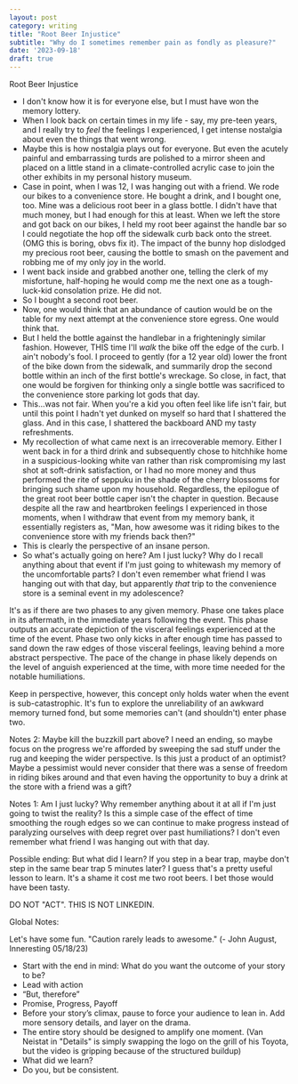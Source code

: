 ```yaml
---
layout: post
category: writing
title: "Root Beer Injustice"
subtitle: "Why do I sometimes remember pain as fondly as pleasure?"
date: '2023-09-18'
draft: true
---
```


Root Beer Injustice

- I don't know how it is for everyone else, but I must have won the memory lottery.
- When I look back on certain times in my life - say, my pre-teen years, and I really try to _feel_ the feelings I experienced, I get intense nostalgia about even the things that went wrong.
- Maybe this is how nostalgia plays out for everyone. But even the acutely painful and embarrassing turds are polished to a mirror sheen and placed on a little stand in a climate-controlled acrylic case to join the other exhibits in my personal history museum.
- Case in point, when I was 12, I was hanging out with a friend. We rode our bikes to a convenience store. He bought a drink, and I bought one, too. Mine was a delicious root beer in a glass bottle. I didn't have that much money, but I had enough for this at least. When we left the store and got back on our bikes, I held my root beer against the handle bar so I could negotiate the hop off the sidewalk curb back onto the street. (OMG this is boring, obvs fix it). The impact of the bunny hop dislodged my precious root beer, causing the bottle to smash on the pavement and robbing me of my only joy in the world.
- I went back inside and grabbed another one, telling the clerk of my misfortune, half-hoping he would comp me the next one as a tough-luck-kid consolation prize. He did not.
- So I bought a second root beer.
- Now, one would think that an abundance of caution would be on the table for my next attempt at the convenience store egress. One would think that.
- But I held the bottle against the handlebar in a frighteningly similar fashion. However, THIS time I'll _walk_ the bike off the edge of the curb. I ain't nobody's fool. I proceed to gently (for a 12 year old) lower the front of the bike down from the sidewalk, and summarily drop the second bottle within an inch of the first bottle's wreckage. So close, in fact, that one would be forgiven for thinking only a single bottle was sacrificed to the convenience store parking lot gods that day.
- This...was not fair. When you're a kid you often feel like life isn't fair, but until this point I hadn't yet dunked on myself so hard that I shattered the glass. And in this case, I shattered the backboard AND my tasty refreshments.
- My recollection of what came next is an irrecoverable memory. Either I went back in for a third drink and subsequently chose to hitchhike home in a suspicious-looking white van rather than risk compromising my last shot at soft-drink satisfaction, or I had no more money and thus performed the rite of seppuku in the shade of the cherry blossoms for bringing such shame upon my household. Regardless, the epilogue of the great root beer bottle caper isn't the chapter in question. Because despite all the raw and heartbroken feelings I experienced in those moments, when I withdraw that event from my memory bank, it essentially registers as, "Man, how awesome was it riding bikes to the convenience store with my friends back then?" 
- This is clearly the perspective of an insane person.
- So what's actually going on here? Am I just lucky? Why do I recall anything about that event if I'm just going to whitewash my memory of the uncomfortable parts? I don't even remember what friend I was hanging out with that day, but apparently _that_ trip to the convenience store is a seminal event in my adolescence?

It's as if there are two phases to any given memory. Phase one takes place in its aftermath, in the immediate years following the event. This phase outputs an accurate depiction of the visceral feelings experienced at the time of the event. Phase two only kicks in after enough time has passed to sand down the raw edges of those visceral feelings, leaving behind a more abstract perspective. The pace of the change in phase likely depends on the level of anguish experienced at the time, with more time needed for the notable humiliations.

Keep in perspective, however, this concept only holds water when the event is sub-catastrophic. It's fun to explore the unreliability of an awkward memory turned fond, but some memories can't (and shouldn't) enter phase two.

Notes 2: Maybe kill the buzzkill part above? I need an ending, so maybe focus on the progress we're afforded by sweeping the sad stuff under the rug and keeping the wider perspective. Is this just a product of an optimist? Maybe a pessimist would never consider that there was a sense of freedom in riding bikes around and that even having the opportunity to buy a drink at the store with a friend was a gift?

Notes 1: Am I just lucky? Why remember anything about it at all if I'm just going to twist the reality? Is this a simple case of the effect of time smoothing the rough edges so we can continue to make progress instead of paralyzing ourselves with deep regret over past humiliations? I don't even remember what friend I was hanging out with that day. 

Possible ending: But what did I learn? If you step in a bear trap, maybe don't step in the same bear trap 5 minutes later? I guess that's a pretty useful lesson to learn. It's a shame it cost me two root beers. I bet those would have been tasty.

DO NOT "ACT". THIS IS NOT LINKEDIN.

Global Notes:

Let's have some fun. "Caution rarely leads to awesome." (- John August, Inneresting 05/18/23)

- Start with the end in mind: What do you want the outcome of your story to be?
- Lead with action
- “But, therefore”
- Promise, Progress, Payoff
- Before your story’s climax, pause to force your audience to lean in. Add more sensory details, and layer on the drama.
- The entire story should be designed to amplify one moment. (Van Neistat in "Details" is simply swapping the logo on the grill of his Toyota, but the video is gripping because of the structured buildup)
- What did we learn?
- Do you, but be consistent.

